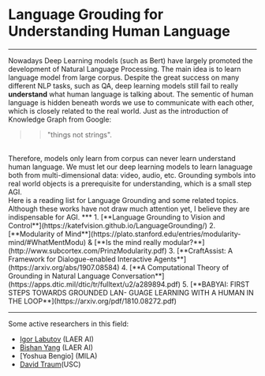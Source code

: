 # Language Grouding for Understanding Human Language
***
Nowadays Deep Learning models (such as Bert) have largely promoted the development of Natural Language Processing. The main idea is to learn language model from large corpus. Despite the great success on many different NLP tasks, such as QA, deep learning models still fail to really **understand** what human language is talking about. The sementic of human language is hidden beneath words we use to communicate with each other, which is closely related to the real world. Just as the introduction of Knowledge Graph from Google:
> > "things not strings".
<br>
Therefore, models only learn from corpus can never learn understand human language. We must let our deep learning models to learn lanaguage both from multi-dimensional data: video, audio, etc. Grounding symbols into real world objects is a prerequisite for understanding, which is a small step AGI.
<br>
Here is a reading list for Language Grounding and some related topics. Although these works have not draw much attention yet, I believe they are indispensable for AGI.
***
1. [**Language Grounding to Vision and Control**](https://katefvision.github.io/LanguageGrounding/)
2. [**Modularity of Mind**](https://plato.stanford.edu/entries/modularity-mind/#WhatMentModu) & [**Is the mind really modular?**](http://www.subcortex.com/PrinzModularity.pdf)
3. [**CraftAssist: A Framework for Dialogue-enabled Interactive Agents**](https://arxiv.org/abs/1907.08584)
4. [**A Computational Theory of Grounding in Natural Language Conversation**](https://apps.dtic.mil/dtic/tr/fulltext/u2/a289894.pdf)
5. [**BABYAI: FIRST STEPS TOWARDS GROUNDED LAN- GUAGE LEARNING WITH A HUMAN IN THE LOOP**](https://arxiv.org/pdf/1810.08272.pdf)

***
Some active researchers in this field:
* [Igor Labutov](https://igorlabutov.com) (LAER AI) 
* [Bishan Yang](http://www.cs.cmu.edu/~bishan/) (LAER AI)
* [Yoshua Bengio] (MILA)
* [David Traum](http://people.ict.usc.edu/~traum/)(USC)



